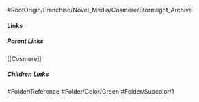 #RootOrigin/Franchise/Novel_Media/Cosmere/Stormlight_Archive
#### Links
##### Parent Links
[[Cosmere]]
##### Children Links
#Folder/Reference
#Folder/Color/Green
#Folder/Subcolor/1
